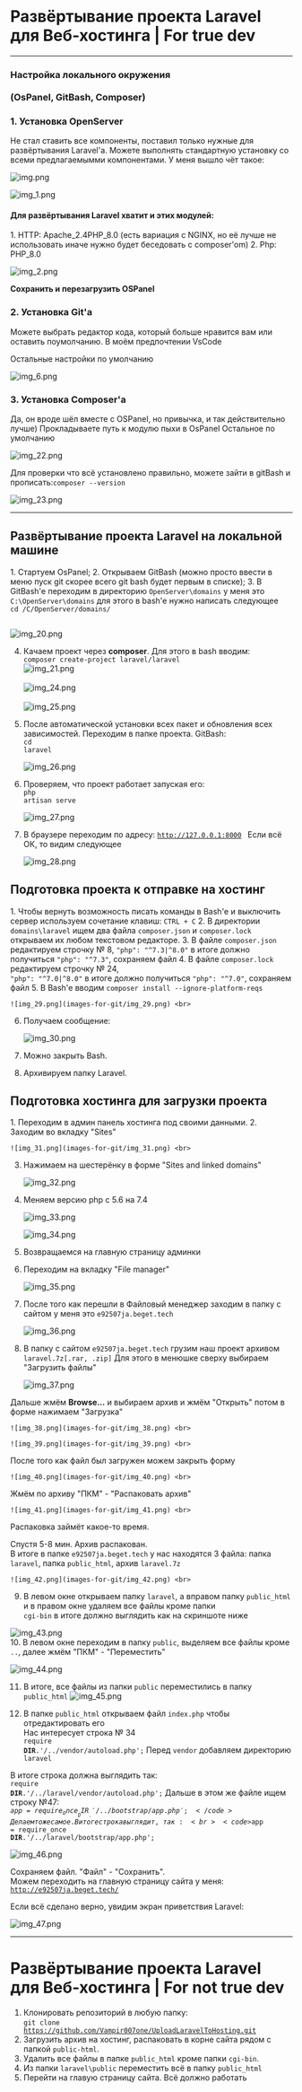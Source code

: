 # Развёртывание проекта Laravel для Веб-хостинга | For true dev
***
### Настройка локального окружения <br> <br>(OsPanel, GitBash, Composer)
<h3>1. Установка OpenServer</h3>
Не стал ставить все компоненты, поставил только нужные для развёртывания Laravel'a. 
Можете выполнять стандартную установку со всеми предлагаемымми компонентами.  
У меня вышло чёт такое:

![img.png](images-for-git/img.png) <br>

![img_1.png](images-for-git/img_1.png) <br>

<h4>Для развёртывания Laravel хватит и этих модулей:</h4>
1. HTTP: Apache_2.4PHP_8.0 (есть вариация с NGINX, но её лучше не использовать иначе нужно будет беседовать с composer'om)
2. Php: PHP_8.0




![img_2.png](images-for-git/img_2.png) <br>

<b>Сохранить и перезагрузить OSPanel</b>
<h3>2. Установка Git'a</h3>

Можете выбрать редактор кода, который больше нравится вам или оставить поумолчанию. В моём предпочтении VsCode

Остальные настройки по умолчанию

![img_6.png](images-for-git/img_6.png) <br>

<h3>3. Установка Composer'a</h3>
Да, он вроде шёл вместе с OSPanel, но привычка, и так действительно лучше) 
Прокладываете путь к модулю пыхи в OsPanel Остальное по умолчанию

![img_22.png](images-for-git/img_22.png) <br>

Для проверки что всё установлено правильно, можете зайти в gitBash и прописать:<code>composer --version</code>


![img_23.png](images-for-git/img_23.png) <br>


***

<h2>Развёртывание проекта Laravel на локальной машине</h2>
1. Стартуем OsPanel;
2. Открываем GitBash (можно просто ввести в меню пуск git скорее всего git bash будет первым в списке);
3. В GitBash'e переходим в директорию <code>OpenServer\domains</code> у меня это <code>C:\OpenServer\domains</code> для этого в bash'e нужно написать следующее <br> <code>cd /C/OpenServer/domains/
   </code> <br>

   ![img_20.png](images-for-git/img_20.png) <br>

4. Качаем проект через <b>composer</b>. Для этого в bash вводим: <br> <code>composer create-project laravel/laravel</code> <br>
   ![img_21.png](images-for-git/img_21.png) <br>
   <br>
   ![img_24.png](images-for-git/img_24.png) <br>
   <br>
   ![img_25.png](images-for-git/img_25.png) <br>

5. После автоматической установки всех пакет и обновления всех зависимостей. Переходим в папке проекта. GitBash: <br> 
<code>cd laravel</code> <br>

   ![img_26.png](images-for-git/img_26.png) <br>

6. Проверяем, что проект работает запуская его: <br> 
<code>php artisan serve</code>
   
    ![img_27.png](images-for-git/img_27.png) <br>

7. В браузере переходим по адресу: <code>http://127.0.0.1:8000 </code>
    Если всё ОК, то видим следующее

    ![img_28.png](images-for-git/img_28.png) <br>

<h2>Подготовка проекта к отправке на хостинг</h2>
1. Чтобы вернуть возможность писать команды в Bash'e и выключить сервер используем сочетание клавиш: <code>CTRL + C</code> 
2. В директории <code>domains\laravel</code> ищем два файла <code>composer.json</code> и <code>composer.lock</code> открываем их любом текстовом редакторе. 
3. В файле <code>composer.json</code> редактируем строчку № 8, <code>"php": "^7.3|^8.0"</code> в итоге должно получиться <code>"php": "^7.3"</code>, сохраняем файл 
4. В файле <code>composer.lock</code> редактируем строчку № 24, <br><code>"php": "^7.0|^8.0"</code> в итоге должно получиться <code>"php": "^7.0"</code>, сохраняем файл
5. В Bash'e вводим <code>composer install --ignore-platform-reqs</code> <br>

    ![img_29.png](images-for-git/img_29.png) <br>

6. Получаем сообщение:

    ![img_30.png](images-for-git/img_30.png) <br>

7. Можно закрыть Bash.
8. Архивируем папку Laravel.

<h2>Подготовка хостинга для загрузки проекта</h2>
1. Переходим в админ панель хостинга под своими данными.
2. Заходим во вкладку "Sites"

    ![img_31.png](images-for-git/img_31.png) <br>

3. Нажимаем на шестерёнку в форме "Sites and linked domains" 

    ![img_32.png](images-for-git/img_32.png) <br>

4. Меняем версию php с 5.6 на 7.4

    ![img_33.png](images-for-git/img_33.png) <br>

    ![img_34.png](images-for-git/img_34.png) <br>

5. Возвращаемся на главную страницу админки
6. Переходим на вкладку "File manager" 

    ![img_35.png](images-for-git/img_35.png) <br>

7. После того как перешли в Файловый менеджер заходим в папку с сайтом у меня это <code>e92507ja.beget.tech</code>
   
    ![img_36.png](images-for-git/img_36.png) <br>

9. В папку с сайтом <code>e92507ja.beget.tech</code> грузим наш проект архивом <code>laravel.7z[.rar, .zip]</code>
Для этого в менюшке сверху выбираем "Загрузить файлы"

    ![img_37.png](images-for-git/img_37.png) <br>

Дальше жмём <b>Browse...</b> и выбираем архив и жмём "Открыть" потом в форме нажимаем "Загрузка" 

    ![img_38.png](images-for-git/img_38.png) <br>
     
    ![img_39.png](images-for-git/img_39.png) <br>

После того как файл был загружен можем закрыть форму

    ![img_40.png](images-for-git/img_40.png) <br>

Жмём по архиву "ПКМ" - "Распаковать архив" 

    ![img_41.png](images-for-git/img_41.png) <br>

Распаковка займёт какое-то время. 

Спустя 5-8 мин. Архив распакован. <br> 
В итоге в папке <code>e92507ja.beget.tech</code> у нас находятся 3 файла: папка <code>laravel</code>, папка <code>public_html</code>, архив <code>laravel.7z</code>

    ![img_42.png](images-for-git/img_42.png) <br>

9. В левом окне открываем папку <code>laravel</code>, а вправом папку <code>public_html</code> и в правом окне удаляем все файлы кроме папки <br> <code>cgi-bin</code> в итоге должно выглядить как на скриншоте ниже
   
![img_43.png](images-for-git/img_43.png) <br>
10. В левом окне переходим в папку <code>public</code>, выделяем все файлы кроме <code>..</code>, далее жмём "ПКМ" - "Переместить"

![img_44.png](images-for-git/img_44.png) <br>

11. В итоге, все файлы из папки <code>public</code> переместились в папку <code>public_html</code>
![img_45.png](images-for-git/img_45.png) <br>

12. В папке <code>public_html</code> открываем файл <code>index.php</code> чтобы отредактировать его <br> Нас интересует строка № 34 <br> <code>require __DIR__.'/../vendor/autoload.php';</code> 
Перед <code>vendor</code> добавляем директорию <code>laravel</code>

В итоге строка должна выглядить так: <br><code>require __DIR__.'/../laravel/vendor/autoload.php';</code>
Дальше в этом же файле ищем строку №47: <br> <code>$app = require_once __DIR__.'/../bootstrap/app.php';</code>
Делаем тоже самое. В итоге строка выглядит, так: <br> <code>$app = require_once __DIR__.'/../laravel/bootstrap/app.php';</code>

![img_46.png](images-for-git/img_46.png) <br>

Сохраняем файл. "Файл" - "Сохранить". <br> Можем переходить на главную страницу сайта у меня: <code>http://e92507ja.beget.tech/</code>

Если всё сделано верно, увидим экран приветствия Laravel:

![img_47.png](images-for-git/img_47.png) <br>

***

# Развёртывание проекта Laravel для Веб-хостинга | For not true dev
1. Клонировать репозиторий в любую папку: <br>
<code>git clone https://github.com/Vampir007one/UploadLaravelToHosting.git </code>
2. Загрузить архив на хостинг, распаковать в корне сайта рядом с папкой <code>public-html</code>. 
3. Удалить все файлы в папке <code>public_html</code> кроме папки <code>cgi-bin</code>.
4. Из папки <code>laravel\public</code> переместить всё в папку <code>public_html</code>
5. Перейти на главую страницу сайта. Всё должно работать
